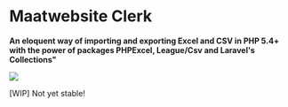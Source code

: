 # Maatwebsite Clerk

**An eloquent way of importing and exporting Excel and CSV in PHP 5.4+ with the power of packages PHPExcel, League/Csv and Laravel's Collections"**

<img src="https://github.com/Maatwebsite/Clerk/blob/master/banner.jpg"/>

[WIP] Not yet stable!